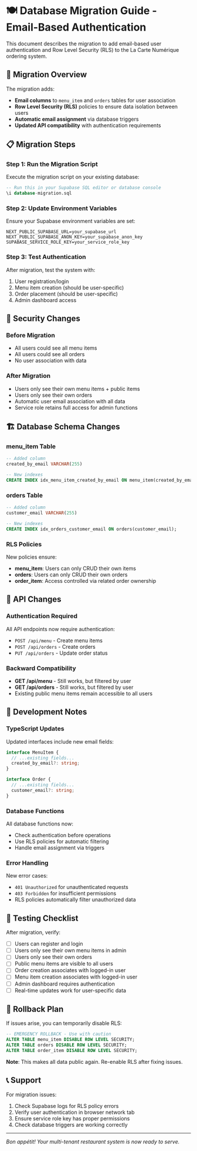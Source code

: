 # 🍽️ Database Migration Guide - Email-Based Authentication

This document describes the migration to add email-based user authentication and Row Level Security (RLS) to the La Carte Numérique ordering system.

## 🔄 Migration Overview

The migration adds:
- **Email columns** to `menu_item` and `orders` tables for user association
- **Row Level Security (RLS)** policies to ensure data isolation between users
- **Automatic email assignment** via database triggers
- **Updated API compatibility** with authentication requirements

## 📋 Migration Steps

### Step 1: Run the Migration Script
Execute the migration script on your existing database:

```sql
-- Run this in your Supabase SQL editor or database console
\i database-migration.sql
```

### Step 2: Update Environment Variables
Ensure your Supabase environment variables are set:

```env
NEXT_PUBLIC_SUPABASE_URL=your_supabase_url
NEXT_PUBLIC_SUPABASE_ANON_KEY=your_supabase_anon_key
SUPABASE_SERVICE_ROLE_KEY=your_service_role_key
```

### Step 3: Test Authentication
After migration, test the system with:
1. User registration/login
2. Menu item creation (should be user-specific)
3. Order placement (should be user-specific)
4. Admin dashboard access

## 🔐 Security Changes

### Before Migration
- All users could see all menu items
- All users could see all orders
- No user association with data

### After Migration
- Users only see their own menu items + public items
- Users only see their own orders
- Automatic user email association with all data
- Service role retains full access for admin functions

## 🏗️ Database Schema Changes

### menu_item Table
```sql
-- Added column
created_by_email VARCHAR(255)

-- New indexes
CREATE INDEX idx_menu_item_created_by_email ON menu_item(created_by_email);
```

### orders Table
```sql
-- Added column
customer_email VARCHAR(255)

-- New indexes
CREATE INDEX idx_orders_customer_email ON orders(customer_email);
```

### RLS Policies
New policies ensure:
- **menu_item**: Users can only CRUD their own items
- **orders**: Users can only CRUD their own orders
- **order_item**: Access controlled via related order ownership

## 🔧 API Changes

### Authentication Required
All API endpoints now require authentication:
- `POST /api/menu` - Create menu items
- `POST /api/orders` - Create orders
- `PUT /api/orders` - Update order status

### Backward Compatibility
- **GET /api/menu** - Still works, but filtered by user
- **GET /api/orders** - Still works, but filtered by user
- Existing public menu items remain accessible to all users

## 🎯 Development Notes

### TypeScript Updates
Updated interfaces include new email fields:
```typescript
interface MenuItem {
  // ...existing fields...
  created_by_email?: string;
}

interface Order {
  // ...existing fields...
  customer_email?: string;
}
```

### Database Functions
All database functions now:
- Check authentication before operations
- Use RLS policies for automatic filtering
- Handle email assignment via triggers

### Error Handling
New error cases:
- `401 Unauthorized` for unauthenticated requests
- `403 Forbidden` for insufficient permissions
- RLS policies automatically filter unauthorized data

## 🚀 Testing Checklist

After migration, verify:

- [ ] Users can register and login
- [ ] Users only see their own menu items in admin
- [ ] Users only see their own orders
- [ ] Public menu items are visible to all users
- [ ] Order creation associates with logged-in user
- [ ] Menu item creation associates with logged-in user
- [ ] Admin dashboard requires authentication
- [ ] Real-time updates work for user-specific data

## 🔄 Rollback Plan

If issues arise, you can temporarily disable RLS:

```sql
-- EMERGENCY ROLLBACK - Use with caution
ALTER TABLE menu_item DISABLE ROW LEVEL SECURITY;
ALTER TABLE orders DISABLE ROW LEVEL SECURITY;
ALTER TABLE order_item DISABLE ROW LEVEL SECURITY;
```

**Note**: This makes all data public again. Re-enable RLS after fixing issues.

## 📞 Support

For migration issues:
1. Check Supabase logs for RLS policy errors
2. Verify user authentication in browser network tab
3. Ensure service role key has proper permissions
4. Check database triggers are working correctly

---

*Bon appétit! Your multi-tenant restaurant system is now ready to serve.*
